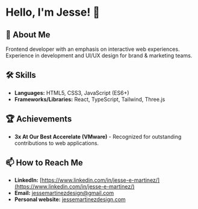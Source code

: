 # Hello, I'm Jesse! 👋

## 🚀 About Me
Frontend developer with an emphasis on interactive web experiences. Experience in development and UI/UX design for brand & marketing teams.

## 🛠️ Skills
- **Languages:** HTML5, CSS3, JavaScript (ES6+)
- **Frameworks/Libraries:** React, TypeScript, Tailwind, Three.js

## 🏆 Achievements
- **3x At Our Best Accerelate (VMware)** - Recognized for outstanding contributions to web applications.

## 📫 How to Reach Me
- **LinkedIn:** [https://www.linkedin.com/in/jesse-e-martinez/](https://www.linkedin.com/in/jesse-e-martinez/)
- **Email:** [jessemartinezdesign@gmail.com](mailto:jessemartinezdesign@gmail.com)
- **Personal website:** [jessemartinezdesign.com](https://jessemartinezdesign.com/)
